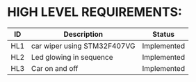 # HIGH LEVEL REQUIREMENTS:
| ID	 | Description | Status |
| ------------- | ------------- | ------ |
| HL1		  | car wiper using STM32F407VG  |   Implemented      |
| HL2	    | Led glowing in sequence      |   Implemented      |
| HL3		  | Car on and off               |   Implemented      |


